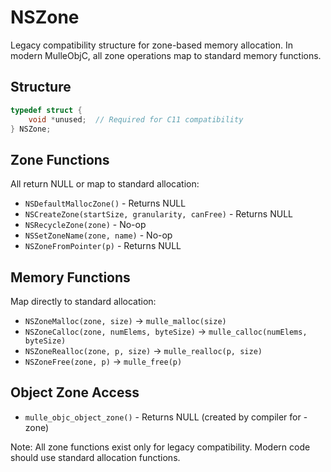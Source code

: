 # NSZone

Legacy compatibility structure for zone-based memory allocation. In modern MulleObjC, all zone operations map to standard memory functions.

## Structure
```c
typedef struct {
    void *unused;  // Required for C11 compatibility
} NSZone;
```

## Zone Functions
All return NULL or map to standard allocation:
- `NSDefaultMallocZone()` - Returns NULL
- `NSCreateZone(startSize, granularity, canFree)` - Returns NULL
- `NSRecycleZone(zone)` - No-op
- `NSSetZoneName(zone, name)` - No-op
- `NSZoneFromPointer(p)` - Returns NULL

## Memory Functions
Map directly to standard allocation:
- `NSZoneMalloc(zone, size)` → `mulle_malloc(size)`
- `NSZoneCalloc(zone, numElems, byteSize)` → `mulle_calloc(numElems, byteSize)`
- `NSZoneRealloc(zone, p, size)` → `mulle_realloc(p, size)`
- `NSZoneFree(zone, p)` → `mulle_free(p)`

## Object Zone Access
- `mulle_objc_object_zone()` - Returns NULL (created by compiler for -zone)

Note: All zone functions exist only for legacy compatibility. Modern code should use standard allocation functions.

